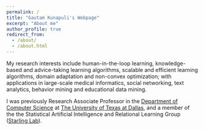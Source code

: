 ```yaml
---
permalink: /
title: "Gautam Kunapuli's Webpage"
excerpt: "About me"
author_profile: true
redirect_from: 
  - /about/
  - /about.html
---
```


My research interests include human-in-the-loop learning, knowledge-based and advice-taking learning algorithms, scalable and efficient learning algorithms, domain adaptation and non-convex optimization; with applications in large-scale medical informatics, social networking, text analytics, behavior mining and educational data mining.

I was previously Research Associate Professor in the [Department of Computer Science](https://cs.utdallas.edu/) at [The University of Texas at Dallas](https://www.utdallas.edu/), and a member of the the Statistical Artificial Intelligence and Relational Learning Group ([Starling Lab](https://starling.utdallas.edu/)).
